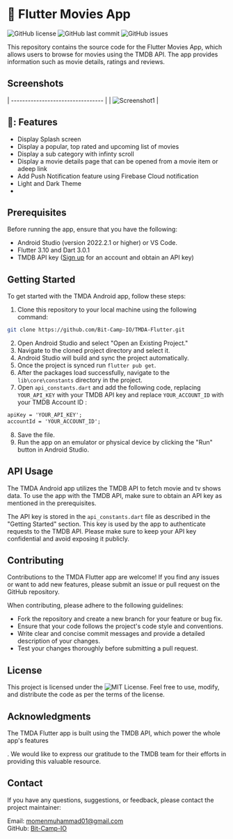 # 📱 Flutter Movies App

![GitHub license](https://img.shields.io/github/license/Bit-Camp-IO/TMDA-Flutter)
![GitHub last commit](https://img.shields.io/github/last-commit/Bit-Camp-IO/TMDA-Flutter)
![GitHub issues](https://img.shields.io/github/issues/Bit-Camp-IO/TMDA-Flutter)

This repository contains the source code for the Flutter Movies App, which allows users to browse for movies using the TMDB API.
The app provides information such as movie details, ratings and reviews.

## Screenshots


| --------------------------------- |
| ![Screenshot1](https://i.ibb.co/9ZrcfPs/playstore-asset.png) |


## 🚀: Features

- Display Splash screen
- Display a popular, top rated and upcoming list of movies
- Display a sub category with infinty scroll
- Display a movie details page that can be opened from a movie item or adeep link
- Add Push Notification feature using Firebase Cloud notification
- Light and Dark Theme
- 


## Prerequisites

Before running the app, ensure that you have the following:

- Android Studio (version 2022.2.1 or higher) or VS Code.
- Flutter 3.10 and Dart 3.0.1
- TMDB API key ([Sign up](https://www.themoviedb.org/documentation/api) for an account and obtain an API key)

## Getting Started

To get started with the TMDA Android app, follow these steps:

1. Clone this repository to your local machine using the following command:

```bash
git clone https://github.com/Bit-Camp-IO/TMDA-Flutter.git
```

2. Open Android Studio and select "Open an Existing Project."
3. Navigate to the cloned project directory and select it.
4. Android Studio will build and sync the project automatically.
5. Once the project is synced run `flutter pub get`.
6. After the packages load successfully, navigate to the `lib\core\constants` directory in the project.
7. Open `api_constants.dart` and add the following code, replacing `YOUR_API_KEY` with your TMDB API key and replace `YOUR_ACCOUNT_ID` with your TMDB Account ID :
```xml
apiKey = 'YOUR_API_KEY';
accountId = 'YOUR_ACCOUNT_ID';

```

8. Save the file.
9. Run the app on an emulator or physical device by clicking the "Run" button in Android Studio.

## API Usage

The TMDA Android app utilizes the TMDB API to fetch movie and tv shows data. To use the app with the TMDB API, make sure to obtain an API key as mentioned in the prerequisites.

The API key is stored in the `api_constants.dart` file as described in the "Getting Started" section. This key is used by the app to authenticate requests to the TMDB API. Please make sure to keep your API key confidential and avoid exposing it publicly.

## Contributing

Contributions to the TMDA Flutter app are welcome! If you find any issues or want to add new features, please submit an issue or pull request on the GitHub repository.

When contributing, please adhere to the following guidelines:

- Fork the repository and create a new branch for your feature or bug fix.
- Ensure that your code follows the project's code style and conventions.
- Write clear and concise commit messages and provide a detailed description of your changes.
- Test your changes thoroughly before submitting a pull request.

## License

This project is licensed under the ![MIT License](https://img.shields.io/github/license/Bit-Camp-IO/TMDA-Flutter). Feel free to use, modify, and distribute the code as per the terms of the license.

## Acknowledgments

The TMDA Flutter app is built using the TMDB API, which power the whole app's features

. We would like to express our gratitude to the TMDB team for their efforts in providing this valuable resource.

## Contact

If you have any questions, suggestions, or feedback, please contact the project maintainer:

Email: momenmuhammad01@gmail.com\
GitHub: [Bit-Camp-IO](https://github.com/Bit-Camp-IO)
